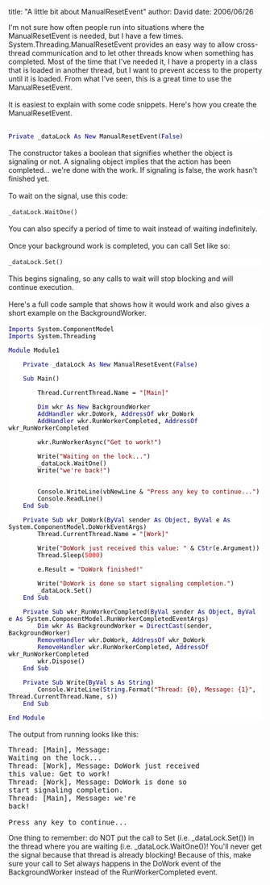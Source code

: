 
title: "A little bit about ManualResetEvent"
author: David
date: 2006/06/26

I'm not sure how often people run into situations where the ManualResetEvent is needed, but I have a few times. System.Threading.ManualResetEvent provides an easy way to allow cross-thread communication and to let other threads know when something has completed. Most of the time that I've needed it, I have a property in a class that is loaded in another thread, but I want to prevent access to the property until it is loaded. From what I've seen, this is a great time to use the ManualResetEvent.<br><br>It is easiest to explain with some code snippets. Here's how you create the ManualResetEvent.<br><br><div style="font-family: Consolas,monospace; font-size: 9pt; background-color: white;"> <span style="color: Navy;">Private</span><span style="color: black;"> _dataLock </span><span style="color: Navy;">As</span><span style="color: black;"> </span><span style="color: Navy;">New</span><span style="color: black;"> ManualResetEvent(</span><span style="color: Navy;">False</span><span style="color: black;">)</span> </div> <br>The constructor takes a boolean that signifies whether the object is signaling or not. A signaling object implies that the action has been completed... we're done with the work. If signaling is false, the work hasn't finished yet.<br><br>To wait on the signal, use this code:<br><br><div style="font-family: Consolas,monospace; font-size: 9pt; background-color: white;"> _dataLock.WaitOne() </div> <br>You can also specify a period of time to wait instead of waiting indefinitely.<br><br>Once your background work is completed, you can call Set like so:<br><br><div style="font-family: Consolas,monospace; font-size: 9pt; background-color: white;"> _dataLock.Set() </div> <br>This begins signaling, so any calls to wait will stop blocking and will continue execution.<br><br>Here's a full code sample that shows how it would work and also gives a short example on the BackgroundWorker.<br><br><div style="font-family: Consolas,monospace; font-size: 9pt; background-color: white;"> <span style="color: Navy;">Imports</span><span style="color: black;"> System.ComponentModel<br></span><span style="color: Navy;">Imports</span><span style="color: black;"> System.Threading<br><br></span><span style="color: Navy;">Module</span><span style="color: black;"> Module1<br><br>&nbsp;&nbsp;&nbsp;&nbsp;</span><span style="color: Navy;">Private</span><span style="color: black;"> _dataLock </span><span style="color: Navy;">As</span><span style="color: black;"> </span><span style="color: Navy;">New</span><span style="color: black;"> ManualResetEvent(</span><span style="color: Navy;">False</span><span style="color: black;">)<br><br>&nbsp;&nbsp;&nbsp;&nbsp;</span><span style="color: Navy;">Sub</span><span style="color: black;"> Main()<br><br>&nbsp;&nbsp;&nbsp;&nbsp;&nbsp;&nbsp;&nbsp;&nbsp;Thread.CurrentThread.Name = </span><span style="color: Maroon;">"[Main]"<br><br></span><span style="color: black;">&nbsp;&nbsp;&nbsp;&nbsp;&nbsp;&nbsp;&nbsp;&nbsp;</span><span style="color: Navy;">Dim</span><span style="color: black;"> wkr </span><span style="color: Navy;">As</span><span style="color: black;"> </span><span style="color: Navy;">New</span><span style="color: black;"> BackgroundWorker<br>&nbsp;&nbsp;&nbsp;&nbsp;&nbsp;&nbsp;&nbsp;&nbsp;</span><span style="color: Navy;">AddHandler</span><span style="color: black;"> wkr.DoWork, </span><span style="color: Navy;">AddressOf</span><span style="color: black;"> wkr_DoWork<br>&nbsp;&nbsp;&nbsp;&nbsp;&nbsp;&nbsp;&nbsp;&nbsp;</span><span style="color: Navy;">AddHandler</span><span style="color: black;"> wkr.RunWorkerCompleted, </span><span style="color: Navy;">AddressOf</span><span style="color: black;"> wkr_RunWorkerCompleted<br><br>&nbsp;&nbsp;&nbsp;&nbsp;&nbsp;&nbsp;&nbsp;&nbsp;wkr.RunWorkerAsync(</span><span style="color: Maroon;">"Get to work!"</span><span style="color: black;">)<br><br>&nbsp;&nbsp;&nbsp;&nbsp;&nbsp;&nbsp;&nbsp;&nbsp;Write(</span><span style="color: Maroon;">"Waiting on the lock..."</span><span style="color: black;">)<br>&nbsp;&nbsp;&nbsp;&nbsp;&nbsp;&nbsp;&nbsp;&nbsp;_dataLock.WaitOne()<br>&nbsp;&nbsp;&nbsp;&nbsp;&nbsp;&nbsp;&nbsp;&nbsp;Write(</span><span style="color: Maroon;">"we're back!"</span><span style="color: black;">)<br><br><br>&nbsp;&nbsp;&nbsp;&nbsp;&nbsp;&nbsp;&nbsp;&nbsp;Console.WriteLine(vbNewLine &amp; </span><span style="color: Maroon;">"Press any key to continue..."</span><span style="color: black;">)<br>&nbsp;&nbsp;&nbsp;&nbsp;&nbsp;&nbsp;&nbsp;&nbsp;Console.ReadLine()<br>&nbsp;&nbsp;&nbsp;&nbsp;</span><span style="color: Navy;">End</span><span style="color: black;"> </span><span style="color: Navy;">Sub<br><br></span><span style="color: black;">&nbsp;&nbsp;&nbsp;&nbsp;</span><span style="color: Navy;">Private</span><span style="color: black;"> </span><span style="color: Navy;">Sub</span><span style="color: black;"> wkr_DoWork(</span><span style="color: Navy;">ByVal</span><span style="color: black;"> sender </span><span style="color: Navy;">As</span><span style="color: black;"> </span><span style="color: Navy;">Object</span><span style="color: black;">, </span><span style="color: Navy;">ByVal</span><span style="color: black;"> e </span><span style="color: Navy;">As</span><span style="color: black;"> System.ComponentModel.DoWorkEventArgs)<br>&nbsp;&nbsp;&nbsp;&nbsp;&nbsp;&nbsp;&nbsp;&nbsp;Thread.CurrentThread.Name = </span><span style="color: Maroon;">"[Work]"<br><br></span><span style="color: black;">&nbsp;&nbsp;&nbsp;&nbsp;&nbsp;&nbsp;&nbsp;&nbsp;Write(</span><span style="color: Maroon;">"DoWork just received this value: "</span><span style="color: black;"> &amp; </span><span style="color: Navy;">CStr</span><span style="color: black;">(e.Argument))<br>&nbsp;&nbsp;&nbsp;&nbsp;&nbsp;&nbsp;&nbsp;&nbsp;Thread.Sleep(</span><span style="color: Red;">5000</span><span style="color: black;">)<br><br>&nbsp;&nbsp;&nbsp;&nbsp;&nbsp;&nbsp;&nbsp;&nbsp;e.Result = </span><span style="color: Maroon;">"DoWork finished!"<br><br></span><span style="color: black;">&nbsp;&nbsp;&nbsp;&nbsp;&nbsp;&nbsp;&nbsp;&nbsp;Write(</span><span style="color: Maroon;">"DoWork is done so start signaling completion."</span><span style="color: black;">)<br>&nbsp;&nbsp;&nbsp;&nbsp;&nbsp;&nbsp;&nbsp;&nbsp;_dataLock.Set()<br>&nbsp;&nbsp;&nbsp;&nbsp;</span><span style="color: Navy;">End</span><span style="color: black;"> </span><span style="color: Navy;">Sub<br><br></span><span style="color: black;">&nbsp;&nbsp;&nbsp;&nbsp;</span><span style="color: Navy;">Private</span><span style="color: black;"> </span><span style="color: Navy;">Sub</span><span style="color: black;"> wkr_RunWorkerCompleted(</span><span style="color: Navy;">ByVal</span><span style="color: black;"> sender </span><span style="color: Navy;">As</span><span style="color: black;"> </span><span style="color: Navy;">Object</span><span style="color: black;">, </span><span style="color: Navy;">ByVal</span><span style="color: black;"> e </span><span style="color: Navy;">As</span><span style="color: black;"> System.ComponentModel.RunWorkerCompletedEventArgs)<br>&nbsp;&nbsp;&nbsp;&nbsp;&nbsp;&nbsp;&nbsp;&nbsp;</span><span style="color: Navy;">Dim</span><span style="color: black;"> wkr </span><span style="color: Navy;">As</span><span style="color: black;"> BackgroundWorker = </span><span style="color: Navy;">DirectCast</span><span style="color: black;">(sender, BackgroundWorker)<br>&nbsp;&nbsp;&nbsp;&nbsp;&nbsp;&nbsp;&nbsp;&nbsp;</span><span style="color: Navy;">RemoveHandler</span><span style="color: black;"> wkr.DoWork, </span><span style="color: Navy;">AddressOf</span><span style="color: black;"> wkr_DoWork<br>&nbsp;&nbsp;&nbsp;&nbsp;&nbsp;&nbsp;&nbsp;&nbsp;</span><span style="color: Navy;">RemoveHandler</span><span style="color: black;"> wkr.RunWorkerCompleted, </span><span style="color: Navy;">AddressOf</span><span style="color: black;"> wkr_RunWorkerCompleted<br>&nbsp;&nbsp;&nbsp;&nbsp;&nbsp;&nbsp;&nbsp;&nbsp;wkr.Dispose()<br>&nbsp;&nbsp;&nbsp;&nbsp;</span><span style="color: Navy;">End</span><span style="color: black;"> </span><span style="color: Navy;">Sub<br><br></span><span style="color: black;">&nbsp;&nbsp;&nbsp;&nbsp;</span><span style="color: Navy;">Private</span><span style="color: black;"> </span><span style="color: Navy;">Sub</span><span style="color: black;"> Write(</span><span style="color: Navy;">ByVal</span><span style="color: black;"> s </span><span style="color: Navy;">As</span><span style="color: black;"> </span><span style="color: Navy;">String</span><span style="color: black;">)<br>&nbsp;&nbsp;&nbsp;&nbsp;&nbsp;&nbsp;&nbsp;&nbsp;Console.WriteLine(</span><span style="color: Navy;">String</span><span style="color: black;">.Format(</span><span style="color: Maroon;">"Thread: {0}, Message: {1}"</span><span style="color: black;">, Thread.CurrentThread.Name, s))<br>&nbsp;&nbsp;&nbsp;&nbsp;</span><span style="color: Navy;">End</span><span style="color: black;"> </span><span style="color: Navy;">Sub<br><br>End</span><span style="color: black;"> </span><span style="color: Navy;">Module<br></span> </div> <br>The output from running looks like this:<br><pre>Thread: [Main], Message: Waiting on the lock...<br>Thread: [Work], Message: DoWork just received this value: Get to work!<br>Thread: [Work], Message: DoWork is done so start signaling completion.<br>Thread: [Main], Message: we're back!<br><br>Press any key to continue...</pre>One thing to remember: do NOT put the call to Set (i.e. _dataLock.Set()) in the thread where you are waiting (i.e. _dataLock.WaitOne())! You'll never get the signal because that thread is already blocking! Because of this, make sure your call to Set always happens in the DoWork event of the BackgroundWorker instead of the RunWorkerCompleted event.
